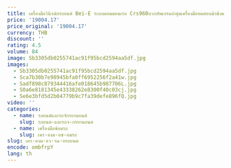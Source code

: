 ```yaml
---
title: เครื่องมือวินิจฉัยรถยนต์ Bei-E ระบบคอมมอนเรล Crs960บวกอัพเกรดล่าสุดเครื่องมือทดสอบม้านั่งควบคุมระบบจำลองผู้ทดสอบโฮสต์
price: '19004.17'
price_original: '19004.17'
currency: THB
discount: ''
rating: 4.5
volume: 84
image: Sb3305db0255741ac91f95bcd2594aa5df.jpg
images:
  - Sb3305db0255741ac91f95bcd2594aa5df.jpg
  - Sca7b30b7e98945bfa0ff6952256f2a41w.jpg
  - Sadf898c879344416afe018645b987706L.jpg
  - S0a6e8181345e43338262e8300f40c03cj.jpg
  - Se6e3bfd5d2b04779b9c7fa39defe896fQ.jpg
video: ''
categories:
  - name: รถยนต์และรถจักรยานยนต์
    slug: รถยนต-และรถจ-กรยานยนต
  - name: เครื่องมือซ่อมรถ
    slug: เคร-องม-อซ-อมรถ
slug: เคร-องม-อว-จฉ-ยรถยนต
encode: ombfrpY
lang: th
---
```

  